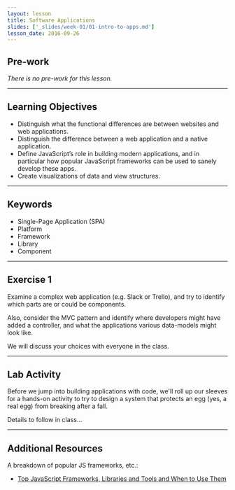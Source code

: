 ```yaml
---
layout: lesson
title: Software Applications
slides: ['_slides/week-01/01-intro-to-apps.md']
lesson_date: 2016-09-26
---
```


## Pre-work

*There is no pre-work for this lesson.*

---

## Learning Objectives

- Distinguish what the functional differences are between websites and web applications.
- Distinguish the difference between a web application and a native application.
- Define JavaScript’s role in building modern applications, and in particular how popular JavaScript frameworks can be used to sanely develop these apps.
- Create visualizations of data and view structures.

---

## Keywords

- Single-Page Application (SPA)
- Platform
- Framework
- Library
- Component

---

## Exercise 1

Examine a complex web application (e.g. Slack or Trello), and try to identify which parts are or could be components.

Also, consider the MVC pattern and identify where developers might have added a controller, and what the applications various data-models might look like.

We will discuss your choices with everyone in the class.

---

## Lab Activity

Before we jump into building applications with code, we'll roll up our sleeves for a hands-on activity to try to design a system that protects an egg (yes, a real egg) from breaking after a fall.

Details to follow in class...

---

## Additional Resources

A breakdown of popular JS frameworks, etc.:

- [Top JavaScript Frameworks, Libraries and Tools and When to Use Them](https://www.sitepoint.com/top-javascript-frameworks-libraries-tools-use/)
